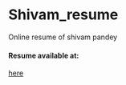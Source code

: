 # Shivam_resume
Online resume of shivam pandey

<h4>Resume available at: </h4>
<a href="https://uchihabloodline.github.io/Shivam_resume/">here</a>
